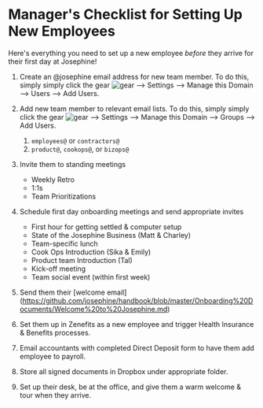 # Manager's Checklist for Setting Up New Employees

Here's everything you need to set up a new employee *before* they arrive for their first day at Josephine!

1. Create an @josephine email address for new team member.
   To do this, simply simply click the gear ![gear](https://lh3.googleusercontent.com/OGoJmEwzeVH0DaM5kG2oKS7yFNwjkeLRcc1ylGSicwaj9smx727TraNLXFALog=w72 "Gmail Gear") --> Settings --> Manage this Domain --> Users --> Add Users. 
2. Add new team member to relevant email lists.
    To do this, simply simply click the gear ![gear](https://lh3.googleusercontent.com/OGoJmEwzeVH0DaM5kG2oKS7yFNwjkeLRcc1ylGSicwaj9smx727TraNLXFALog=w72 "Gmail Gear") --> Settings --> Manage this Domain --> Groups --> Add Users. 
   1. `employees@` or `contractors@`
   2. `product@`, `cookops@`, or `bizops@`
3. Invite them to standing meetings

   * Weekly Retro
   * 1:1s
   * Team Prioritizations
4. Schedule first day onboarding meetings and send appropriate invites

   * First hour for getting settled & computer setup
   * State of the Josephine Business (Matt & Charley)
   * Team-specific lunch
   * Cook Ops Introduction (Sika & Emily)
   * Product team Introduction (Tal)
   * Kick-off meeting
   * Team social event (within first week)

4. Send them their [welcome email] (https://github.com/josephine/handbook/blob/master/Onboarding%20Documents/Welcome%20to%20Josephine.md)
5. Set them up in Zenefits as a new employee and trigger Health Insurance & Benefits processes.
6. Email accountants with completed Direct Deposit form to have them add employee to payroll.
7. Store all signed documents in Dropbox under appropriate folder. 
5. Set up their desk, be at the office, and give them a warm welcome & tour when they arrive. 
